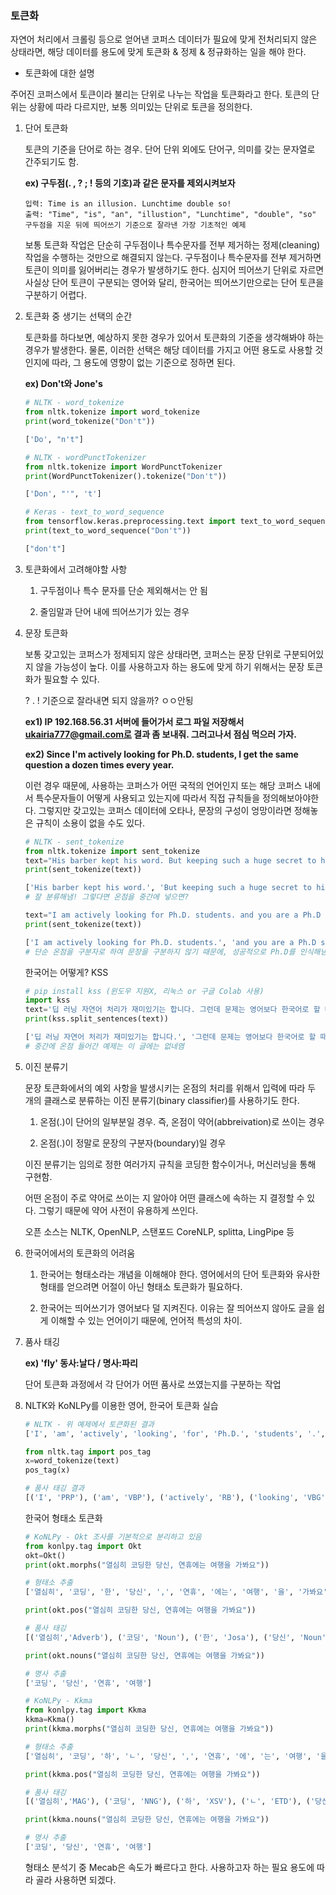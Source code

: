 ### 토큰화

자연어 처리에서 크롤링 등으로 얻어낸 코퍼스 데이터가 필요에 맞게 전처리되지 않은 상태라면, 해당 데이터를 용도에 맞게 토큰화 & 정제 & 정규화하는 일을 해야 한다.

- 토큰화에 대한 설명

주어진 코퍼스에서 토큰이라 불리는 단위로 나누는 작업을 토큰화라고 한다. 토큰의 단위는 상황에 따라 다르지만, 보통 의미있는 단위로 토큰을 정의한다.

1. 단어 토큰화

   토큰의 기준을 단어로 하는 경우. 단어 단위 외에도 단어구, 의미를 갖는 문자열로 간주되기도 함. 

   **ex) 구두점(. , ? ; ! 등의 기호)과 같은 문자를 제외시켜보자**

   ```
   입력: Time is an illusion. Lunchtime double so!
   출력: "Time", "is", "an", "illustion", "Lunchtime", "double", "so"
   구두점을 지운 뒤에 띄어쓰기 기준으로 잘라낸 가장 기초적인 예제
   ```

   보통 토큰화 작업은 단순히 구두점이나 특수문자를 전부 제거하는 정제(cleaning) 작업을 수행하는 것만으로 해결되지 않는다. 구두점이나 특수문자를 전부 제거하면 토큰이 의미를 잃어버리는 경우가 발생하기도 한다. 심지어 띄어쓰기 단위로 자르면 사실상 단어 토큰이 구분되는 영어와 달리, 한국어는 띄어쓰기만으로는 단어 토큰을 구분하기 어렵다.

2. 토큰화 중 생기는 선택의 순간

   토큰화를 하다보면, 예상하지 못한 경우가 있어서 토큰화의 기준을 생각해봐야 하는 경우가 발생한다. 물론, 이러한 선택은 해당 데이터를 가지고 어떤 용도로 사용할 것인지에 따라, 그 용도에 영향이 없는 기준으로 정하면 된다. 

   **ex) Don't와 Jone's**

   ```python
   # NLTK - word_tokenize
   from nltk.tokenize import word_tokenize  
   print(word_tokenize("Don't"))
   
   ['Do', "n't"]
   ```

   ```python
   # NLTK - wordPunctTokenizer
   from nltk.tokenize import WordPunctTokenizer  
   print(WordPunctTokenizer().tokenize("Don't"))
   
   ['Don', "'", 't']
   ```

   ```python
   # Keras - text_to_word_sequence
   from tensorflow.keras.preprocessing.text import text_to_word_sequence
   print(text_to_word_sequence("Don't"))
   
   ["don't"]
   ```

3. 토큰화에서 고려해야할 사항

   1) 구두점이나 특수 문자를 단순 제외해서는 안 됨

   2) 줄임말과 단어 내에 띄어쓰기가 있는 경우

4. 문장 토큰화

   보통 갖고있는 코퍼스가 정제되지 않은 상태라면, 코퍼스는 문장 단위로 구분되어있지 않을 가능성이 높다. 이를 사용하고자 하는 용도에 맞게 하기 위해서는 문장 토큰화가 필요할 수 있다.

   ? . ! 기준으로 잘라내면 되지 않을까? ㅇㅇ안됭

   **ex1) IP 192.168.56.31 서버에 들어가서 로그 파일 저장해서 ukairia777@gmail.com로 결과 좀 보내줘. 그러고나서 점심 먹으러 가자.**

   **ex2) Since I'm actively looking for Ph.D. students, I get the same question a dozen times every year.**

   이런 경우 때문에, 사용하는 코퍼스가 어떤 국적의 언어인지 또는 해당 코퍼스 내에서 특수문자들이 어떻게 사용되고 있는지에 따라서 직접 규칙들을 정의해보아야한다. 그렇지만 갖고있는 코퍼스 데이터에 오타나, 문장의 구성이 엉망이라면 정해놓은 규칙이 소용이 없을 수도 있다.

   ```python
   # NLTK - sent_tokenize
   from nltk.tokenize import sent_tokenize
   text="His barber kept his word. But keeping such a huge secret to himself was driving him crazy. Finally, the barber went up a mountain and almost to the edge of a cliff. He dug a hole in the midst of some reeds. He looked about, to mae sure no one was near."
   print(sent_tokenize(text))
   
   ['His barber kept his word.', 'But keeping such a huge secret to himself was driving him crazy.', 'Finally, the barber went up a mountain and almost to the edge of a cliff.', 'He dug a hole in the midst of some reeds.', 'He looked about, to mae sure no one was near.']
   # 잘 분류해냄! 그렇다면 온점을 중간에 넣으면?
   
   text="I am actively looking for Ph.D. students. and you are a Ph.D student."
   print(sent_tokenize(text))
   
   ['I am actively looking for Ph.D. students.', 'and you are a Ph.D student.']
   # 단순 온점을 구분자로 하여 문장을 구분하지 않기 때문에, 성공적으로 Ph.D를 인식해냄
   ```

   한국어는 어떻게? KSS

   ```python
   # pip install kss (윈도우 지원X, 리눅스 or 구글 Colab 사용)
   import kss
   text='딥 러닝 자연어 처리가 재미있기는 합니다. 그런데 문제는 영어보다 한국어로 할 때 너무 어려워요. 농담아니에요. 이제 해보면 알걸요?'
   print(kss.split_sentences(text))
   
   ['딥 러닝 자연어 처리가 재미있기는 합니다.', '그런데 문제는 영어보다 한국어로 할 때 너무 어려워요.', '농담아니에요.', '이제 해보면 알걸요?']
   # 중간에 온점 들어간 예제는 이 글에는 없네염
   ```

5. 이진 분류기

   문장 토큰화에서의 예외 사항을 발생시키는 온점의 처리를 위해서 입력에 따라 두 개의 클래스로 분류하는 이진 분류기(binary classifier)를 사용하기도 한다.

   1) 온점(.)이 단어의 일부분일 경우. 즉, 온점이 약어(abbreivation)로 쓰이는 경우

   2) 온점(.)이 정말로 문장의 구분자(boundary)일 경우

   이진 분류기는 임의로 정한 여러가지 규칙을 코딩한 함수이거나, 머신러닝을 통해 구현함.

   어떤 온점이 주로 약어로 쓰이는 지 알아야 어떤 클래스에 속하는 지 결정할 수 있다. 그렇기 때문에 약어 사전이 유용하게 쓰인다.

   오픈 소스는 NLTK, OpenNLP, 스탠포드 CoreNLP, splitta, LingPipe 등

6. 한국어에서의 토큰화의 어려움

   1) 한국어는 형태소라는 개념을 이해해야 한다. 영어에서의 단어 토큰화와 유사한 형태를 얻으려면 어절이 아닌 형태소 토큰화가 필요하다.

   2) 한국어는 띄어쓰기가 영어보다 덜 지켜진다. 이유는 잘 띄어쓰지 않아도 글을 쉽게 이해할 수 있는 언어이기 때문에, 언어적 특성의 차이.

7. 품사 태깅

   **ex) 'fly' 동사:날다 / 명사:파리**

   단어 토큰화 과정에서 각 단어가 어떤 품사로 쓰였는지를 구분하는 작업

8. NLTK와 KoNLPy를 이용한 영어, 한국어 토큰화 실습

   ```python
   # NLTK - 위 예제에서 토큰화된 결과
   ['I', 'am', 'actively', 'looking', 'for', 'Ph.D.', 'students', '.', 'and', 'you', 'are', 'a', 'Ph.D.', 'student', '.']
   
   from nltk.tag import pos_tag
   x=word_tokenize(text)
   pos_tag(x)
   
   # 품사 태깅 결과
   [('I', 'PRP'), ('am', 'VBP'), ('actively', 'RB'), ('looking', 'VBG'), ('for', 'IN'), ('Ph.D.', 'NNP'), ('students', 'NNS'), ('.', '.'), ('and', 'CC'), ('you', 'PRP'), ('are', 'VBP'), ('a', 'DT'), ('Ph.D.', 'NNP'), ('student', 'NN'), ('.', '.')]
   ```

    한국어 형태소 토큰화

   ```python
   # KoNLPy - Okt 조사를 기본적으로 분리하고 있음
   from konlpy.tag import Okt  
   okt=Okt()  
   print(okt.morphs("열심히 코딩한 당신, 연휴에는 여행을 가봐요"))
   
   # 형태소 추출
   ['열심히', '코딩', '한', '당신', ',', '연휴', '에는', '여행', '을', '가봐요']
   
   print(okt.pos("열심히 코딩한 당신, 연휴에는 여행을 가봐요"))
   
   # 품사 태깅
   [('열심히','Adverb'), ('코딩', 'Noun'), ('한', 'Josa'), ('당신', 'Noun'), (',', 'Punctuation'), ('연휴', 'Noun'), ('에는', 'Josa'), ('여행', 'Noun'), ('을', 'Josa'), ('가봐요', 'Verb')]
   
   print(okt.nouns("열심히 코딩한 당신, 연휴에는 여행을 가봐요"))
   
   # 명사 추출
   ['코딩', '당신', '연휴', '여행']
   ```

   ```python
   # KoNLPy - Kkma
   from konlpy.tag import Kkma  
   kkma=Kkma()  
   print(kkma.morphs("열심히 코딩한 당신, 연휴에는 여행을 가봐요"))
   
   # 형태소 추출
   ['열심히', '코딩', '하', 'ㄴ', '당신', ',', '연휴', '에', '는', '여행', '을', '가보', '아요']
   
   print(kkma.pos("열심히 코딩한 당신, 연휴에는 여행을 가봐요"))
   
   # 품사 태깅
   [('열심히','MAG'), ('코딩', 'NNG'), ('하', 'XSV'), ('ㄴ', 'ETD'), ('당신', 'NP'), (',', 'SP'), ('연휴', 'NNG'), ('에', 'JKM'), ('는', 'JX'), ('여행', 'NNG'), ('을', 'JKO'), ('가보', 'VV'), ('아요', 'EFN')]
   
   print(kkma.nouns("열심히 코딩한 당신, 연휴에는 여행을 가봐요"))
   
   # 명사 추출
   ['코딩', '당신', '연휴', '여행']
   ```

   형태소 분석기 중 Mecab은 속도가 빠르다고 한다. 사용하고자 하는 필요 용도에 따라 골라 사용하면 되겠다.